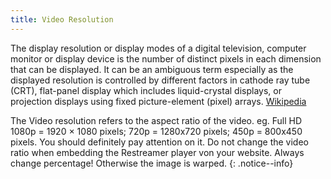 ```yaml
---
title: Video Resolution
---
```


The display resolution or display modes of a digital television, computer monitor or display device is the number of distinct pixels in each
dimension that can be displayed. It can be an ambiguous term especially as the displayed resolution is controlled by different factors in
cathode ray tube (CRT), flat-panel display which includes liquid-crystal displays, or projection displays using fixed picture-element (pixel)
arrays. <a href="https://en.wikipedia.org/wiki/Display_resolution" target="_blank">Wikipedia</a>

The Video resolution refers to the aspect ratio of the video. eg. Full HD 1080p = 1920 × 1080 pixels; 720p = 1280x720 pixels; 450p = 800x450 pixels.
You should definitely pay attention on it. Do not change the video ratio when embedding the Restreamer player von your website.
Always change percentage! Otherwise the image is warped.
{: .notice--info}
